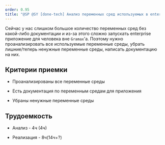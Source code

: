 ```yaml
---
order: 0.95
title: "@SP @SY [done-tech] Анализ переменных сред используемых в enterprise"
---
```


Сейчас у нас слишком большое количество переменных сред без какой-либо документации и из-за этого сложно запускать enterprise приложение для человека вне `Gramax`'а. Поэтому нужно проанализировать все используемые переменные среды, убрать лишние/теперь ненужные переменные среды, написать документацию на них.

## Критерии приемки

-  Проанализированы все переменные среды

-  Есть документация по переменным средам для приложения

-  Убраны ненужные переменные среды

## Трудоемкость

-  Анализ - 4ч (4ч)

-  Реализация - 8ч(14ч+?)